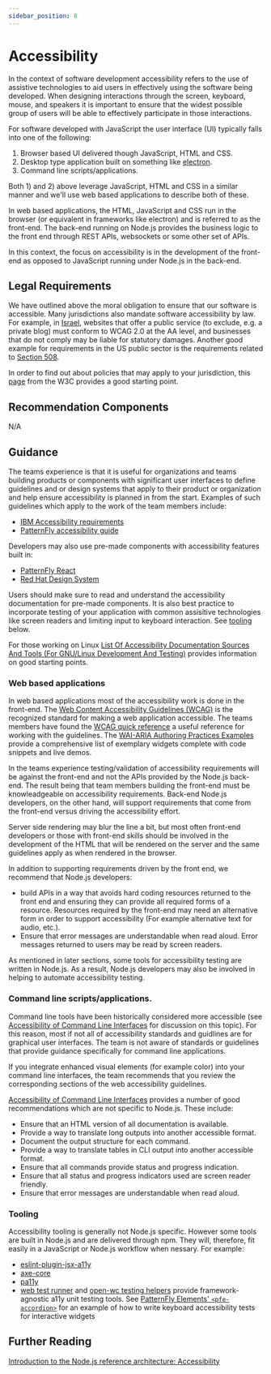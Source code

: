 ```yaml
---
sidebar_position: 8
---
```


# Accessibility

In the context of software development accessibility refers to
the use of assistive technologies to aid users in effectively
using the software being developed. When designing interactions
through the screen, keyboard, mouse, and speakers it is
important to ensure that the widest possible group of users will be
able to effectively participate in those interactions.

For software developed with JavaScript the user interface (UI) typically
falls into one of the following:

1) Browser based UI delivered though JavaScript, HTML and CSS.
1) Desktop type application built on something like
   [electron](https://www.electronjs.org/).
1) Command line scripts/applications.

Both 1) and 2) above leverage JavaScript,
HTML and CSS in a similar manner and we'll use
web based applications to describe both of these.

In web based applications, the HTML, JavaScript and CSS run
in the browser (or equivalent in frameworks like electron)
and is referred to as the front-end. The back-end running
on Node.js provides the business logic to the front
end through REST APIs, websockets or some other set of APIs.

In this context, the focus on accessibility is in the
development of the front-end as opposed to
JavaScript running under Node.js in the back-end.

## Legal Requirements
We have outlined above the moral obligation to ensure that our software is accessible. Many jurisdictions also mandate software accessibility by law. For example, in [Israel](https://www.gov.il/he/Departments/Guides/website_accessibility?chapterIndex=3), websites that offer a public service (to exclude, e.g. a private blog) must conform to WCAG 2.0 at the AA level, and businesses that do not comply may be liable for statutory damages. Another good example for requirements in the US public sector
is the requirements related to [Section 508](https://www.section508.gov/). 

In order to find out about policies that may apply to your jurisdiction, this
[page](https://www.w3.org/WAI/policies/)
from the W3C provides a good starting point.

## Recommendation Components

N/A

## Guidance

The teams experience is that it is useful for organizations and teams
building products or components with significant user interfaces to
define guidelines and or design systems that apply to their product or organization
and help ensure accessibility is planned in from the start.
Examples of such guidelines which apply to the work of the team members include:

* [IBM Accessibility requirements](https://www.ibm.com/able/requirements/requirements/)
* [PatternFly accessibility guide](https://pf4.patternfly.org/accessibility-guide/)

Developers may also use pre-made components with accessibility features built in:

* [PatternFly React](https://github.com/patternfly/patternfly-react)
* [Red Hat Design System](https://github.com/redhat-ux/red-hat-design-system/)

Users should make sure to read and understand the accessibility documentation for pre-made components.
It is also best practice to incorporate testing of your application with common
assisitive technologies like screen readers and limiting input to keyboard interaction. See [tooling](#tooling) below.

For those working on Linux
[List Of Accessibility Documentation Sources And Tools (For GNU/Linux Development And Testing)](https://desktopqe-jenkins.rhev-ci-vms.eng.rdu2.redhat.com:3200/desktopqe/d06-projects/a11y.A11y_devel_doc_sources.html)
provides information on good starting points.

### Web based applications

In web based applications most of the accessibility work is done in the front-end. The 
[Web Content Accessibility Guidelines (WCAG)](https://www.w3.org/TR/WCAG21/) is
the recognized standard for making a web application accessible. The teams
members have found the
[WCAG quick reference](https://www.w3.org/WAI/WCAG21/quickref/) a useful
reference for working with the guidelines. The [WAI-ARIA Authoring Practices Examples](https://www.w3.org/TR/wai-aria-practices/examples/) provide a comprehensive list of exemplary widgets complete with code snippets and live demos.

In the teams experience testing/validation of accessibility requirements will be
against the front-end and not the APIs provided by the Node.js back-end. The result
being that team members building the front-end must be knowleadgeable on
accessibility requirements. Back-end Node.js developers, on the other hand, will support
requirements that come from the front-end versus driving the accessibility effort.

Server side rendering may blur the line a bit, but most often front-end developers
or those with front-end skills should be involved in the development of
the HTML that will be rendered on the server and the same guidelines apply as
when rendered in the browser.

In addition to supporting requirements driven by the front end, we recommend that
Node.js developers:

* build APIs in a way that avoids hard coding resources returned to the front end and
  ensuring they can provide all required forms of a resource. Resources required by
  the front-end may need an alternative form in order to support accessibility
  (For example alternative text for audio, etc.).
* Ensure that error messages are understandable when read aloud. Error messages returned
  to users may be read by screen readers.

As mentioned in later sections, some tools for accessibility testing are written
in Node.js. As a result, Node.js developers may also be involved in helping to automate
accessibility testing.

### Command line scripts/applications.

Command line tools have been historically considered more accessible (see
[Accessibility of Command Line Interfaces](https://dl.acm.org/doi/fullHtml/10.1145/3411764.3445544)
for discussion on this topic).
For this reason, most if not all of accessibility standards and guidlines are for
graphical user interfaces. The team is not aware of standards or guidelines that
provide guidance specifically for command line applications. 

If you integrate enhanced visual elements (for example color) into your
command line interfaces, the team recommends that you review the corresponding
sections of the web accessibility guidelines.

[Accessibility of Command Line Interfaces](https://dl.acm.org/doi/fullHtml/10.1145/3411764.3445544)
provides a number of good recommendations which are not specific to Node.js. These
include:

* Ensure that an HTML version of all documentation is available.
* Provide a way to translate long outputs into another accessible format.
* Document the output structure for each command.
* Provide a way to translate tables in CLI output into another accessible format.
* Ensure that all commands provide status and progress indication.
* Ensure that all status and progress indicators used are screen reader friendly.
* Ensure that error messages are understandable when read aloud.

### Tooling

Accessibility tooling is generally not Node.js specific. However some tools are
built in Node.js and are delivered through npm. They will, therefore, fit easily in a JavaScript
or Node.js workflow when nessary. For example:
* [eslint-plugin-jsx-a11y](https://www.npmjs.com/package/eslint-plugin-jsx-a11y)
* [axe-core](https://www.npmjs.com/package/axe-core)
* [pa11y](https://www.npmjs.com/package/pa11y)
* [web test runner](https://modern-web.dev/docs/test-runner/overview/) and [open-wc testing helpers](https://open-wc.org/docs/testing/chai-a11y-axe/) provide framework-agnostic a11y unit testing tools. See [PatternFly Elements' `<pfe-accordion>`](https://github.com/patternfly/patternfly-elements/blob/6363f03d2d95db5146eee6453330b919655fb034/elements/pfe-accordion/test/pfe-accordion.spec.ts#L449-L452) for an example of how to write keyboard accessibility tests for interactive widgets

## Further Reading

[Introduction to the Node.js reference architecture: Accessibility](https://developers.redhat.com/articles/2022/11/03/nodejs-reference-architecture-part-10-accessibility)
